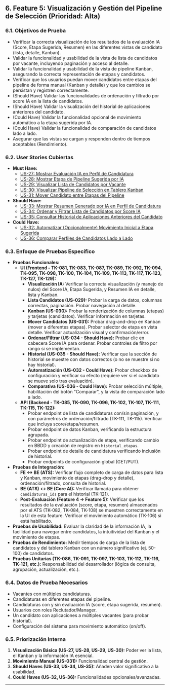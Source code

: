 ## 6. Feature 5: Visualización y Gestión del Pipeline de Selección (Prioridad: Alta)

### 6.1. Objetivos de Prueba

* Verificar la correcta visualización de los resultados de la evaluación IA (Score, Etapa Sugerida, Resumen) en las diferentes vistas de candidato (lista, detalle, Kanban).
* Validar la funcionalidad y usabilidad de la vista de lista de candidatos por vacante, incluyendo paginación y acceso al detalle.
* Validar la funcionalidad y usabilidad de la vista de pipeline Kanban, asegurando la correcta representación de etapas y candidatos.
* Verificar que los usuarios puedan mover candidatos entre etapas del pipeline de forma manual (Kanban y detalle) y que los cambios se persistan y registren correctamente.
* (Should Have) Validar las funcionalidades de ordenación y filtrado por score IA en la lista de candidatos.
* (Should Have) Validar la visualización del historial de aplicaciones anteriores del candidato.
* (Could Have) Validar la funcionalidad opcional de movimiento automático a la etapa sugerida por IA.
* (Could Have) Validar la funcionalidad de comparación de candidatos lado a lado.
* Asegurar que las vistas se cargan y responden dentro de tiempos aceptables (Rendimiento).

### 6.2. User Stories Cubiertas

* **Must Have:**
    * [US-27: Mostrar Evaluación IA en Perfil de Candidatura](./us/us-27-mostrar-evaluacion-ia-perfil-candidatura.md)
    * [US-28: Mostrar Etapa de Pipeline Sugerida por IA](./us/us-28-mostrar-etapa-pipeline-sugerida-ia.md)
    * [US-29: Visualizar Lista de Candidatos por Vacante](./us/us-29-visualizar-lista-candidatos-vacante.md)
    * [US-30: Visualizar Pipeline de Selección en Tablero Kanban](./us/us-30-visualizar-pipeline-seleccion-tablero-kanban.md)
    * [US-31: Mover Candidato entre Etapas del Pipeline](./us/us-31-mover-candidato-entre-etapas-pipeline.md)
* **Should Have:**
    * [US-33: Mostrar Resumen Generado por IA en Perfil de Candidatura](./us/us-33-mostrar-resumen-generado-ia-perfil-candidatura.md)
    * [US-34: Ordenar y Filtrar Lista de Candidatos por Score IA](./us/us-34-ordenar-filtrar-lista-candidatos-score-ia.md)
    * [US-35: Consultar Historial de Aplicaciones Anteriores del Candidato](./us/us-35-consultar-historial-aplicaciones-anteriores-candidato.md)
* **Could Have:**
    * [US-32: Automatizar (Opcionalmente) Movimiento Inicial a Etapa Sugerida](./us/us-32-automatizar-opcionalmente-movimiento-inicial-etapa-sugerida.md)
    * [US-36: Comparar Perfiles de Candidatos Lado a Lado](./us/us-36-comparar-perfiles-candidatos-lado-lado.md)

### 6.3. Enfoque de Pruebas Específico

* **Pruebas Funcionales:**
    * **UI (Frontend - TK-081, TK-083, TK-087, TK-089, TK-092, TK-094, TK-095, TK-098, TK-100, TK-104, TK-109, TK-113, TK-117, TK-123, TK-127, TK-129):**
        * **Visualización IA:** Verificar la correcta visualización (y manejo de nulos) del Score IA, Etapa Sugerida, y Resumen IA en detalle, lista y Kanban.
        * **Lista Candidatos (US-029):** Probar la carga de datos, columnas correctas, paginación. Probar navegación al detalle.
        * **Kanban (US-030):** Probar la renderización de columnas (etapas) y tarjetas (candidatos). Verificar información en tarjetas.
        * **Mover Candidatos (US-031):** Probar drag-and-drop en Kanban (mover a diferentes etapas). Probar selector de etapa en vista detalle. Verificar actualización visual y confirmación/error.
        * **Ordenar/Filtrar (US-034 - Should Have):** Probar clic en cabecera Score IA para ordenar. Probar controles de filtro por rango si se implementan.
        * **Historial (US-035 - Should Have):** Verificar que la sección de historial se muestre con datos correctos (o no se muestre si no hay historial).
        * **Automatización (US-032 - Could Have):** Probar checkbox de configuración y verificar su efecto (requiere ver si el candidato se mueve solo tras evaluación).
        * **Comparativa (US-036 - Could Have):** Probar selección múltiple, habilitación del botón "Comparar", y la vista de comparación lado a lado.
    * **API (Backend - TK-085, TK-090, TK-096, TK-102, TK-107, TK-111, TK-115, TK-122):**
        * Probar endpoint de lista de candidaturas con/sin paginación, y con parámetros de ordenación/filtrado (TK-111, TK-115). Verificar que incluya score/etapa/resumen.
        * Probar endpoint de datos Kanban, verificando la estructura agrupada.
        * Probar endpoint de actualización de etapa, verificando cambio en BBDD y creación de registro en `historial_etapas`.
        * Probar endpoint de detalle de candidatura verificando inclusión de historial.
        * Probar endpoints de configuración global (GET/PUT).
* **Pruebas de Integración:**
    * **FE <-> BE (ATS):** Verificar flujo completo de carga de datos para lista y Kanban, movimiento de etapas (drag-drop y detalle), ordenación/filtrado, consulta de historial.
    * **BE (ATS) <-> BE (Core AI):** Verificar llamada para obtener `candidaturas_ids` para el historial (TK-121).
    * **Post-Evaluación (Feature 4 -> Feature 5):** Verificar que los resultados de la evaluación (score, etapa, resumen) almacenados por el ATS (TK-082, TK-084, TK-108) se muestren correctamente en la UI de esta feature. Verificar el movimiento automático (TK-106) si está habilitado.
* **Pruebas de Usabilidad:** Evaluar la claridad de la información IA, la facilidad para navegar entre candidatos, la intuitividad del Kanban y el movimiento de etapas.
* **Pruebas de Rendimiento:** Medir tiempos de carga de la lista de candidatos y del tablero Kanban con un número significativo (ej. 50-100) de candidatos.
* **Pruebas Unitarias (TK-086, TK-091, TK-097, TK-103, TK-112, TK-116, TK-121, etc.):** Responsabilidad del desarrollador (lógica de consulta, agrupación, actualización, etc.).

### 6.4. Datos de Prueba Necesarios

* Vacantes con múltiples candidaturas.
* Candidaturas en diferentes etapas del pipeline.
* Candidaturas con y sin evaluación IA (score, etapa sugerida, resumen).
* Usuarios con roles Reclutador/Manager.
* Un candidato con aplicaciones a múltiples vacantes (para probar historial).
* Configuración del sistema para movimiento automático (on/off).

### 6.5. Priorización Interna

1.  **Visualización Básica (US-27, US-28, US-29, US-30):** Poder ver la lista, el Kanban y la información IA esencial.
2.  **Movimiento Manual (US-031):** Funcionalidad central de gestión.
3.  **Should Haves (US-33, US-34, US-35):** Añaden valor significativo a la usabilidad.
4.  **Could Haves (US-32, US-36):** Funcionalidades opcionales/avanzadas.

---